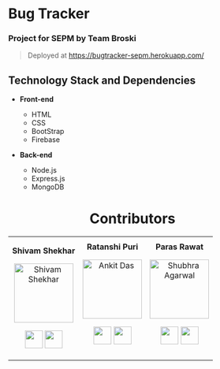 # Bug Tracker

### Project for SEPM by Team Broski

> Deployed at https://bugtracker-sepm.herokuapp.com/

## Technology Stack and Dependencies

- **Front-end**
  - HTML
  - CSS
  - BootStrap
  - Firebase

- **Back-end**
  - Node.js
  - Express.js
  - MongoDB

<h1 align="center"> Contributors </h1>
<table align="center">
<tr align="center">
<td>

<strong>Shivam Shekhar</strong>
<p align="center">
<img src = "https://avatars0.githubusercontent.com/u/60486289?s=460&v=4"  height="120" alt="Shivam Shekhar">
</p>
<p align="center">
<a href = "https://github.com/shvam0000"><img src = "http://www.iconninja.com/files/241/825/211/round-collaboration-social-github-code-circle-network-icon.svg" width="36" height = "36"/></a>
<a href = "https://www.linkedin.com/in/shivam-shekhar-062950182/">
<img src = "http://www.iconninja.com/files/863/607/751/network-linkedin-social-connection-circular-circle-media-icon.svg" width="36" height="36"/>
</a>
</p>
</td>
<td>
<strong>Ratanshi Puri</strong>
<p align="center">
<img src = "https://avatars.githubusercontent.com/u/51535047?v=4"  height="120" alt="Ankit Das">
</p>
<p align="center">
<a href = "https://github.com/Ratanshi"><img src = "http://www.iconninja.com/files/241/825/211/round-collaboration-social-github-code-circle-network-icon.svg" width="36" height = "36"/></a>
<a href = "https://www.linkedin.com/in/ratanshi/">
<img src = "http://www.iconninja.com/files/863/607/751/network-linkedin-social-connection-circular-circle-media-icon.svg" width="36" height="36"/>
</a>
</p>
</td>
<td>
<strong>Paras Rawat</strong>
<p align="center">
<img src = "https://avatars.githubusercontent.com/u/53486567?v=4"  height="120" alt="Shubhra Agarwal">
</p>
<p align="center">
<a href = "https://github.com/TrizteX"><img src = "http://www.iconninja.com/files/241/825/211/round-collaboration-social-github-code-circle-network-icon.svg" width="36" height = "36"/></a>
<a href = "https://www.linkedin.com/in/paras-rawat-427a52174/">
<img src = "http://www.iconninja.com/files/863/607/751/network-linkedin-social-connection-circular-circle-media-icon.svg" width="36" height="36"/>
</a>
</p>
</td>
</tr>
</table>